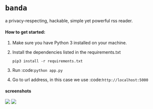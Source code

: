 `banda`
==========

a privacy-respecting, hackable, simple yet powerful rss reader.

#### How to get started:

1) Make sure you have Python 3 installed on your machine.

2) Install the dependencies listed in the requirements.txt 

    `pip3 install -r requirements.txt`

3) Run :code:`python app.py`

4) Go to url address, in this case we use :code:`http://localhost:5000`


#### screenshots

![](static/img/1.png)
![](static/img/2.png)




